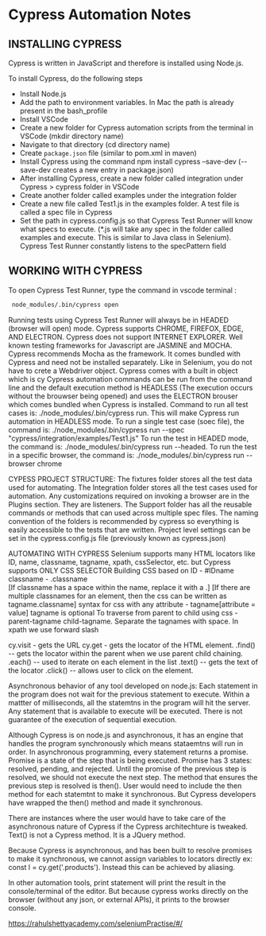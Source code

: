 # Cypress Automation Notes

## INSTALLING CYPRESS
Cypress is written in JavaScript and therefore is installed using Node.js.

To install Cypress, do the following steps 
- Install Node.js
- Add the path to environment variables. In Mac the path is already present in the bash_profile
- Install VSCode
- Create a new folder for Cypress automation scripts from the terminal in VSCode (mkdir directory name) 
- Navigate to that directory (cd directory name)
- Create `package.json` file (similar to pom.xml in maven)
- Install Cypress using the command npm install cypress –save-dev (--save-dev creates a new entry in package.json)
- After installing Cypress, create a new folder called integration under Cypress > cypress folder in VSCode
- Create another folder called examples under the integration folder
- Create a new file called Test1.js in the examples folder. A test file is called a spec file in Cypress
- Set the path in cypress.config.js so that Cypress Test Runner will know what specs to execute. (*.js will take any spec in the folder called examples and execute. This is similar to Java class in Selenium). Cypress Test Runner constantly listens to the specPattern field

## WORKING WITH CYPRESS
To open Cypress Test Runner, type the command in vscode terminal : 
```sh
 node_modules/.bin/cypress open 
```

Running tests using Cypress Test Runner will always be in HEADED (browser will open) mode.
Cypress supports CHROME, FIREFOX, EDGE, AND ELECTRON. Cypress does not support INTERNET EXPLORER.
Well known testing frameworks for Javascript are JASMINE and MOCHA. Cypress recommends Mocha as the framework. It comes bundled with Cypress and need not be installed separately.
Like in Selenium, you do not have to crete a Webdriver object. Cypress comes with a built in object which is cy
Cypress automation commands can be run from the command line and the default execution method is HEADLESS (The execution occurs without the brouwser being opened) and uses the ELECTRON brouser which comes bundled when Cypress is installed. 
Command to run all test cases is: ./node_modules/.bin/cypress run. This will make Cypress run automation in HEADLESS mode. 
To run a single test case (soec file), the command is: ./node_modules/.bin/cypress run --spec "cypress/integration/examples/Test1.js"
To run the test in HEADED mode, the command is: ./node_modules/.bin/cypress run --headed. 
To run the test in a specific browser, the command is: ./node_modules/.bin/cypress run --browser chrome 

CYPESS PROJECT STRUCTURE:
The fixtures folder stores all the test data used for automating. 
The Integration folder stores all the test cases used for automation.
Any customizations required on invoking a browser are in the Plugins section. They are listeners.
The Support folder has all the reusable commands or methods that can used across multiple spec files.
The naming convention of the folders is recommended by cypress so everything is easily accessible to the tests that are written. 
Project level settings can be set in the cypress.config.js file (previously known as cypress.json)

AUTOMATING WITH CYPRESS
Selenium supports many HTML locators like ID, name, classname, tagname, xpath, cssSelector, etc. but Cypress supports ONLY CSS SELECTOR
Building CSS based on 
    ID - #IDname
    classname - .classname   
    [If classname has a space within the name, replace it with a .] 
    [If there are multiple classnames for an element, then the css can be written as tagname.classname]
    syntax for css with any attribute - tagname[attribute = value]  tagname is optional
    To traverse from parent to child using css - parent-tagname child-tagname. Separate the tagnames with space. In xpath we use forward slash

cy.visit - gets the URL
cy.get - gets the locator of the HTML element.
.find() -- gets the locator within the parent when we use parent child chaining.
.each() -- used to iterate on each element in the list
.text() -- gets the text of the locator
.click() -- allows user to click on the element.

Asynchronous behavior of any tool developed on node.js: Each statement in the program does not wait for the previous statement to execute. 
Within a mattter of milliseconds, all the statemtns in the program will hit the server. Any statement that is available to execute will be executed. There is not guarantee of the execution of sequential execution.

Although Cypress is on node.js and asynchronous, it has an engine that handles the program synchronously which means stataemtns will run in order.
In asynchronous programming, every statement returns a promise. Promise is a state of the step that is being executed. Promise has 3 states: resolved, pending, and rejected. Until the promise of the previous step is resolved, we should not execute the next step.
The method that ensures the previous step is resolved is then(). User would need to include the then method for each statemtnt to make it synchronous.
But Cypress developers have wrapped the then() method and made it synchronous.

There are instances where the user would have to take care of the asynchronous nature of Cypress if the Cypress architechture is tweaked.
Text() is not a Cypress method. It is a JQuery method.

Because Cypress is asynchronous, and has been built to resolve promises to make it synchronous, we cannot assign variables to locators directly ex: const l = cy.get('.products'). Instead this can be achieved by aliasing. 

In other automation tools, print statement will print the result in the console/terminal of the editor. But because cypress works directly on the browser (without any json, or external APIs), it prints to the browser console.




https://rahulshettyacademy.com/seleniumPractise/#/